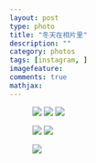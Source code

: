 ```yaml
---
layout: post  
type: photo  
title: "冬天在相片里"  
description: ""  
category: photos  
tags: [instagram, ]  
imagefeature:  
comments: true  
mathjax: 
---
```


<figure class="third">
	<a href="{{ site.url }}/images/ instagram/insta2.jpg"><img src="{{ site.url }}/images/instagram/insta2.jpg"></a>
	<a href="{{ site.url }}/images/instagram/insta4.jpg"><img src="{{ site.url }}/images/instagram/insta4.jpg"></a>
	<a href="{{ site.url }}/images/instagram/insta5.jpg"><img src="{{ site.url }}/images/instagram/insta5.jpg"></a>
</figure>

<figure class="half">
	<a href="{{ site.url }}/images/instagram/insta6.jpg"><img src="{{ site.url }}/images/instagram/insta6.jpg"></a>
	<a href="{{ site.url }}/images/instagram/insta7.jpg"><img src="{{ site.url }}/images/instagram/insta7.jpg"></a>
</figure>

<figure>
	<a href="{{ site.url }}/images/instagram/insta13.jpg"><img src="{{ site.url }}/images/instagram/insta3.jpg"></a>
</figure>